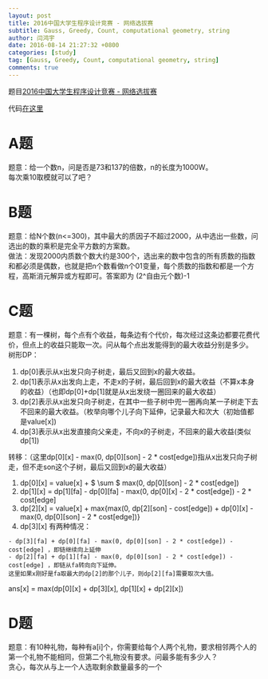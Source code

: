 ```yaml
---
layout: post
title: 2016中国大学生程序设计竞赛 - 网络选拔赛
subtitle: Gauss, Greedy, Count, computational geometry, string
author: 闫鸿宇
date: 2016-08-14 21:27:32 +0800
categories: [study]
tag: [Gauss, Greedy, Count, computational geometry, string]
comments: true
---
```


题目[2016中国大学生程序设计竞赛 - 网络选拔赛](http://acm.hdu.edu.cn/search.php?field=problem&key=2016%D6%D0%B9%FA%B4%F3%D1%A7%C9%FA%B3%CC%D0%F2%C9%E8%BC%C6%BE%BA%C8%FC+-+%CD%F8%C2%E7%D1%A1%B0%CE%C8%FC&source=1&searchmode=source)  

代码[在这里](https://github.com/New-bottle/training/tree/master/2016summer/160814)  

# A题
  题意：给一个数n，问是否是73和137的倍数，n的长度为1000W。  
  每次乘10取模就可以了吧？

# B题
  题意：给N个数(n<=300)，其中最大的质因子不超过2000，从中选出一些数，问选出的数的乘积是完全平方数的方案数。  
  做法：发现2000内质数个数大约是300个，选出来的数中包含的所有质数的指数和都必须是偶数，也就是把n个数看做n个01变量，每个质数的指数和都是一个方程，高斯消元解异或方程即可。答案即为 (2^自由元个数)-1

# C题
  题意：有一棵树，每个点有个收益，每条边有个代价，每次经过这条边都要花费代价，但点上的收益只能取一次。问从每个点出发能得到的最大收益分别是多少。  
  树形DP：  

  1. dp[0]表示从x出发只向子树走，最后又回到x的最大收益。
  2. dp[1]表示从x出发向上走，不走x的子树，最后回到x的最大收益（不算x本身的收益）（也即dp[0]+dp[1]就是从x出发绕一圈回来的最大收益）
  3. dp[2]表示从x出发只向子树走，在其中一些子树中兜一圈再向某一子树走下去不回来的最大收益。（枚举向哪个儿子向下延伸，记录最大和次大（初始值都是value[x])  
  4. dp[3]表示从x出发直接向父亲走，不向x的子树走，不回来的最大收益(类似dp[1])


  转移：（这里dp[0][x] - max(0, dp[0][son] - 2 * cost[edge])指从x出发只向子树走，但不走son这个子树，最后又回到x的最大收益）  

  1. dp[0][x] = value[x] + $ \sum $ max(0, dp[0][son] - 2 * cost[edge])  
  2. dp[1][x] = dp[1][fa] - dp[0][fa] - max(0, dp[0][x] - 2 * cost[edge]) - 2 * cost[edge]
  3. dp[2][x] = value[x] + max{max(0, dp[2][son] - cost[edge]) + dp[0][x] - max(0, dp[0][son] - 2 * cost[edge])}
  2. dp[3][x] 有两种情况：  

    - dp[3][fa] + dp[0][fa] - max(0, dp[0][son] - 2 * cost[edge]) - cost[edge] ，即链继续向上延伸  
    - dp[2][fa] + dp[1][fa] - max(0, dp[0][son] - 2 * cost[edge]) - cost[edge] ，即链从fa转向向下延伸。
    这里如果x刚好是fa取最大的dp[2]的那个儿子，则dp[2][fa]需要取次大值。

  ans[x] = max(dp[0][x] + dp[3][x], dp[1][x] + dp[2][x])

# D题
  题意：有10种礼物，每种有a[i]个，你需要给每个人两个礼物，要求相邻两个人的第一个礼物不能相同，但第二个礼物没有要求。问最多能有多少人？  
  贪心，每次从与上一个人选取剩余数量最多的一个
